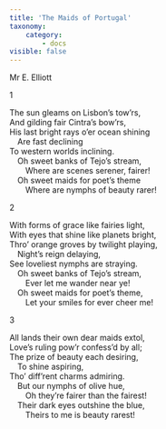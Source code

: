 ```yaml
---
title: 'The Maids of Portugal'
taxonomy:
    category:
        - docs
visible: false
---
```


<div class="author">Mr E. Elliott</div>

1

The sun gleams on Lisbon’s tow’rs,  
And gilding fair Cintra’s bow’rs,  
His last bright rays o’er ocean shining  
&emsp;Are fast declining  
To western worlds inclining.  
&emsp;Oh sweet banks of Tejo’s stream,  
&emsp;&emsp;Where are scenes serener, fairer!  
&emsp;Oh sweet maids for poet’s theme  
&emsp;&emsp;Where are nymphs of beauty rarer!

2

With forms of grace like fairies light,  
With eyes that shine like planets bright,  
Thro’ orange groves by twilight playing,  
&emsp;Night’s reign delaying,  
See loveliest nymphs are straying.  
&emsp;Oh sweet banks of Tejo’s stream,  
&emsp;&emsp;Ever let me wander near ye!  
&emsp;Oh sweet maids for poet’s theme,  
&emsp;&emsp;Let your smiles for ever cheer me!

3

All lands their own dear maids extol,  
Love’s ruling pow’r confess’d by all;  
The prize of beauty each desiring,  
&emsp;To shine aspiring,  
Tho’ diff’rent charms admiring.  
&emsp;But our nymphs of olive hue,  
&emsp;&emsp;Oh they’re fairer than the fairest!  
&emsp;Their dark eyes outshine the blue,  
&emsp;&emsp;Theirs to me is beauty rarest!